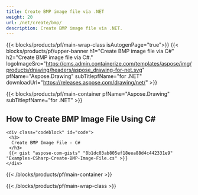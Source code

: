 ```yaml
---
title: Create BMP image file via .NET
weight: 20
url: /net/create/bmp/
description: Create BMP image file via .NET.
---
```


{{< blocks/products/pf/main-wrap-class isAutogenPage="true">}}
{{< blocks/products/pf/upper-banner h1="Create BMP image file via C#" h2="Create BMP image file via C#." logoImageSrc="https://cms.admin.containerize.com/templates/aspose/img/products/drawing/headers/aspose_drawing-for-net.svg" pfName="Aspose.Drawing" subTitlepfName="for .NET" downloadUrl="https://releases.aspose.com/drawing/net/" >}}

{{< blocks/products/pf/main-container pfName="Aspose.Drawing" subTitlepfName="for .NET" >}}

<h2>How to Create BMP Image File Using C#</h2>

    <div class="codeblock" id="code">
     <h3>
      Create BMP Image File - C#
     </h3>
     {{< gist "aspose-com-gists" "8b1dc03ab805ef18eea88d4c442331e9" "Examples-CSharp-Create-BMP-Image-File.cs" >}}
    </div>

{{< /blocks/products/pf/main-container >}}


{{< /blocks/products/pf/main-wrap-class >}}
